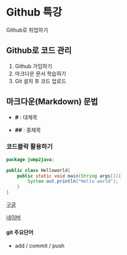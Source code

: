 # Github 특강

Github로 취업하기



## Github로 코드 관리

1. Github 가입하기
2. 마크다운 문서 학습하기
3. Git 설치 후 코드 업로드



## 마크다운(Markdown) 문법

* **#** : 대제목

* **##** : 중제목



### 코드블락 활용하기

~~~java
package jump2java;

public class Helloworld{
    public static void main(String args[]){
        System.out.println("Hello world");
    }
}
~~~



[구글](https://google.com/)

[네이버](<https://www.naver.com/>)



#### git 주요단어

* add / commit / push

